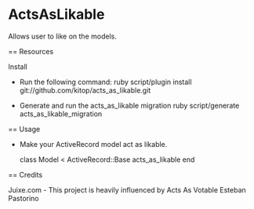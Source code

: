 ActsAsLikable
=============

Allows user to like on the models.

== Resources

Install
  * Run the following command:
  	ruby script/plugin install git://github.com/kitop/acts_as_likable.git
  
  * Generate and run the acts_as_likable migration
  	ruby script/generate acts_as_likable_migration

== Usage

  * Make your ActiveRecord model act as likable.
  
	class Model < ActiveRecord::Base
	  acts_as_likable
	end

== Credits

  Juixe.com - This project is heavily influenced by Acts As Votable
  Esteban Pastorino
